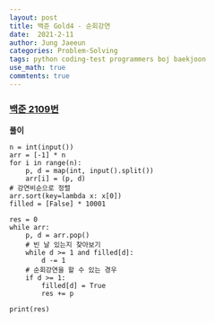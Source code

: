 ```yaml
---
layout: post
title: 백준 Gold4 - 순회강연
date:  2021-2-11
author: Jung Jaeeun
categories: Problem-Solving
tags: python coding-test programmers boj baekjoon
use_math: true
commtents: true
---
```


### [백준 2109번](https://www.acmicpc.net/problem/2109)

**풀이**

```python3
n = int(input())
arr = [-1] * n
for i in range(n):
    p, d = map(int, input().split())
    arr[i] = (p, d)
# 강연비순으로 정렬
arr.sort(key=lambda x: x[0])
filled = [False] * 10001

res = 0
while arr:
    p, d = arr.pop()
    # 빈 날 있는지 찾아보기
    while d >= 1 and filled[d]:
        d -= 1
    # 순회강연을 할 수 있는 경우
    if d >= 1:
        filled[d] = True
        res += p

print(res)
```
